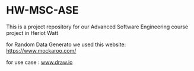 # HW-MSC-ASE
This is a project repository for our Advanced Software Engineering course project in Heriot Watt

for Random Data Generato we used this website: https://www.mockaroo.com/
 
 for use case : www.draw.io
